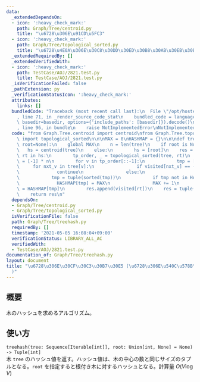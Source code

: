 ```yaml
---
data:
  _extendedDependsOn:
  - icon: ':heavy_check_mark:'
    path: Graph/Tree/centroid.py
    title: "\u6728\u306E\u91CD\u5FC3"
  - icon: ':heavy_check_mark:'
    path: Graph/Tree/topological_sorted.py
    title: "\u6728\u4E0A\u306E\u30C8\u30DD\u30ED\u30B8\u30AB\u30EB\u30BD\u30FC\u30C8"
  _extendedRequiredBy: []
  _extendedVerifiedWith:
  - icon: ':heavy_check_mark:'
    path: TestCase/AOJ/2821.test.py
    title: TestCase/AOJ/2821.test.py
  _isVerificationFailed: false
  _pathExtension: py
  _verificationStatusIcon: ':heavy_check_mark:'
  attributes:
    links: []
  bundledCode: "Traceback (most recent call last):\n  File \"/opt/hostedtoolcache/Python/3.9.4/x64/lib/python3.9/site-packages/onlinejudge_verify/documentation/build.py\"\
    , line 71, in _render_source_code_stat\n    bundled_code = language.bundle(stat.path,\
    \ basedir=basedir, options={'include_paths': [basedir]}).decode()\n  File \"/opt/hostedtoolcache/Python/3.9.4/x64/lib/python3.9/site-packages/onlinejudge_verify/languages/python.py\"\
    , line 96, in bundle\n    raise NotImplementedError\nNotImplementedError\n"
  code: "from Graph.Tree.centroid import centroid\nfrom Graph.Tree.topological_sorted\
    \ import topological_sorted\n\n\nMAX = 0\nHASHMAP = {}\n\n\ndef treehash(tree,\
    \ root=None):\n    global MAX\n    n = len(tree)\n    if root is None:\n     \
    \   hs = centroid(tree)\n    else:\n        hs = [root]\n    res = []\n    for\
    \ rt in hs:\n        tp_order, _ = topological_sorted(tree, rt)\n        visited\
    \ = [-1] * n\n        for v in tp_order[::-1]:\n            tmp = []\n       \
    \     for nxt_v in tree[v]:\n                if visited[nxt_v] == -1:\n      \
    \              continue\n                else:\n                    tmp.append(visited[nxt_v])\n\
    \            tmp = tuple(sorted(tmp))\n            if tmp not in HASHMAP:\n  \
    \              HASHMAP[tmp] = MAX\n                MAX += 1\n            visited[v]\
    \ = HASHMAP[tmp]\n        res.append(visited[rt])\n    res = tuple(sorted(res))\n\
    \    return res\n"
  dependsOn:
  - Graph/Tree/centroid.py
  - Graph/Tree/topological_sorted.py
  isVerificationFile: false
  path: Graph/Tree/treehash.py
  requiredBy: []
  timestamp: '2021-05-05 16:08:04+09:00'
  verificationStatus: LIBRARY_ALL_AC
  verifiedWith:
  - TestCase/AOJ/2821.test.py
documentation_of: Graph/Tree/treehash.py
layout: document
title: "\u6728\u306E\u30CF\u30C3\u30B7\u30E5 (\u6728\u306E\u540C\u578B\u5224\u5B9A\
  )"
---
```


## 概要
木のハッシュを求めるアルゴリズム。

## 使い方
`treehash(tree: Sequence[Iterable[int]], root: Union[int, None] = None) -> Tuple[int]`  
木 `tree` のハッシュ値を返す。ハッシュ値は、木の中心の数と同じサイズのタプルとなる。`root` を指定すると根付き木に対するハッシュとなる。計算量 $O(V \log V)$
